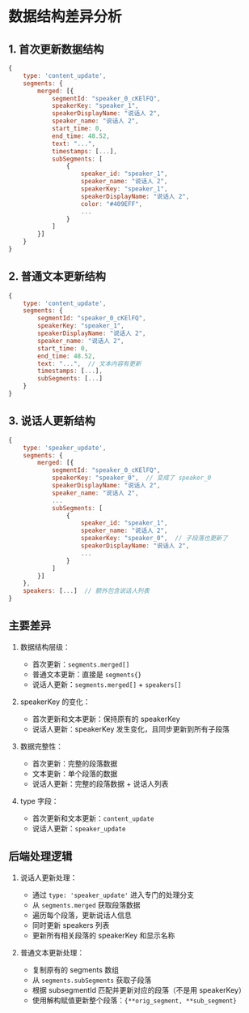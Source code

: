 # 数据结构差异分析

## 1. 首次更新数据结构
```javascript
{
    type: 'content_update',
    segments: {
        merged: [{
            segmentId: "speaker_0_cKElFQ",
            speakerKey: "speaker_1",
            speakerDisplayName: "说话人 2",
            speaker_name: "说话人 2",
            start_time: 0,
            end_time: 48.52,
            text: "...",
            timestamps: [...],
            subSegments: [
                {
                    speaker_id: "speaker_1",
                    speaker_name: "说话人 2",
                    speakerKey: "speaker_1",
                    speakerDisplayName: "说话人 2",
                    color: "#409EFF",
                    ...
                }
            ]
        }]
    }
}
```

## 2. 普通文本更新结构
```javascript
{
    type: 'content_update',
    segments: {
        segmentId: "speaker_0_cKElFQ",
        speakerKey: "speaker_1",
        speakerDisplayName: "说话人 2",
        speaker_name: "说话人 2",
        start_time: 0,
        end_time: 48.52,
        text: "...",  // 文本内容有更新
        timestamps: [...],
        subSegments: [...]
    }
}
```

## 3. 说话人更新结构
```javascript
{
    type: 'speaker_update',
    segments: {
        merged: [{
            segmentId: "speaker_0_cKElFQ",
            speakerKey: "speaker_0",  // 变成了 speaker_0
            speakerDisplayName: "说话人 2",
            speaker_name: "说话人 2",
            ...
            subSegments: [
                {
                    speaker_id: "speaker_1",
                    speaker_name: "说话人 2",
                    speakerKey: "speaker_0",  // 子段落也更新了
                    speakerDisplayName: "说话人 2",
                    ...
                }
            ]
        }]
    },
    speakers: [...]  // 额外包含说话人列表
}
```

## 主要差异

1. 数据结构层级：
   - 首次更新：`segments.merged[]`
   - 普通文本更新：直接是 `segments{}`
   - 说话人更新：`segments.merged[]` + `speakers[]`

2. speakerKey 的变化：
   - 首次更新和文本更新：保持原有的 speakerKey
   - 说话人更新：speakerKey 发生变化，且同步更新到所有子段落

3. 数据完整性：
   - 首次更新：完整的段落数据
   - 文本更新：单个段落的数据
   - 说话人更新：完整的段落数据 + 说话人列表

4. type 字段：
   - 首次更新和文本更新：`content_update`
   - 说话人更新：`speaker_update`

## 后端处理逻辑

1. 说话人更新处理：
   - 通过 `type: 'speaker_update'` 进入专门的处理分支
   - 从 `segments.merged` 获取段落数据
   - 遍历每个段落，更新说话人信息
   - 同时更新 speakers 列表
   - 更新所有相关段落的 speakerKey 和显示名称

2. 普通文本更新处理：
   - 复制原有的 segments 数组
   - 从 `segments.subSegments` 获取子段落
   - 根据 subsegmentId 匹配并更新对应的段落（不是用 speakerKey）
   - 使用解构赋值更新整个段落：`{**orig_segment, **sub_segment}`
